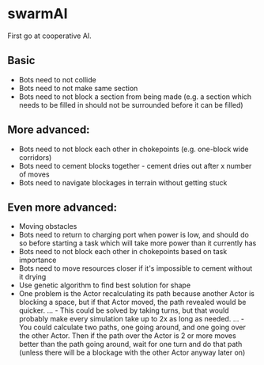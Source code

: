 # swarmAI
First go at cooperative AI.

## Basic
- Bots need to not collide
- Bots need to not make same section
- Bots need to not block a section from being made (e.g. a section which needs to be filled in should not be surrounded before it can be filled)

## More advanced:
- Bots need to not block each other in chokepoints (e.g. one-block wide corridors)
- Bots need to cement blocks together - cement dries out after x number of moves
- Bots need to navigate blockages in terrain without getting stuck

## Even more advanced:
- Moving obstacles
- Bots need to return to charging port when power is low, and should do so before starting a task which will take more power than it currently has
- Bots need to not block each other in chokepoints based on task importance
- Bots need to move resources closer if it's impossible to cement without it drying
- Use genetic algorithm to find best solution for shape
- One problem is the Actor recalculating its path because another Actor is blocking a space, but if that Actor moved, the path revealed would be quicker.
... - This could be solved by taking turns, but that would probably make every simulation take up to 2x as long as needed.
... - You could calculate two paths, one going around, and one going over the other Actor. Then if the path over the Actor is 2 or more moves better than the path going around, wait for one turn and do that path (unless there will be a blockage with the other Actor anyway later on)
